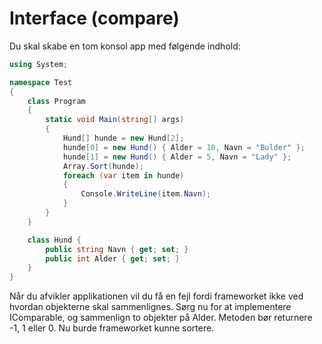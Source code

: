 ﻿# Interface (compare)

Du skal skabe en tom konsol app med følgende indhold:

```csharp
using System;

namespace Test
{
    class Program
    {
        static void Main(string[] args)
        {
            Hund[] hunde = new Hund[2];
            hunde[0] = new Hund() { Alder = 10, Navn = "Bulder" };
            hunde[1] = new Hund() { Alder = 5, Navn = "Lady" };
            Array.Sort(hunde);
            foreach (var item in hunde)
            {
                Console.WriteLine(item.Navn);
            }         
        }
    }

    class Hund {
        public string Navn { get; set; }
        public int Alder { get; set; }
    }
}
```

Når du afvikler applikationen vil du få en fejl fordi frameworket ikke ved hvordan objekterne skal sammenlignes. Sørg nu for at implementere IComparable, og sammenlign to objekter på Alder. Metoden bør returnere -1, 1 eller 0. Nu burde frameworket kunne sortere.